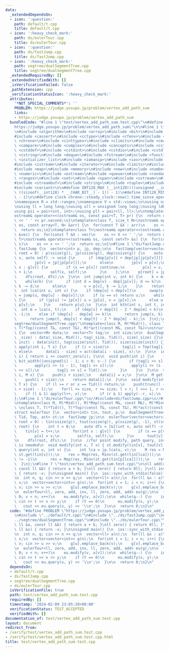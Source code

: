 ```yaml
---
data:
  _extendedDependsOn:
  - icon: ':question:'
    path: default/t.cpp
    title: default/t.cpp
  - icon: ':heavy_check_mark:'
    path: ds/eulerTour.cpp
    title: ds/eulerTour.cpp
  - icon: ':question:'
    path: ds/fastJump.cpp
    title: ds/fastJump.cpp
  - icon: ':heavy_check_mark:'
    path: segtree/dualSegmentTree.cpp
    title: segtree/dualSegmentTree.cpp
  _extendedRequiredBy: []
  _extendedVerifiedWith: []
  _isVerificationFailed: false
  _pathExtension: cpp
  _verificationStatusIcon: ':heavy_check_mark:'
  attributes:
    '*NOT_SPECIAL_COMMENTS*': ''
    PROBLEM: https://judge.yosupo.jp/problem/vertex_add_path_sum
    links:
    - https://judge.yosupo.jp/problem/vertex_add_path_sum
  bundledCode: "#line 1 \"test/vertex_add_path_sum.test.cpp\"\n#define PROBLEM \"\
    https://judge.yosupo.jp/problem/vertex_add_path_sum\"\n\n#line 1 \"default/t.cpp\"\
    \n#include <algorithm>\n#include <array>\n#include <bit>\n#include <bitset>\n\
    #include <cassert>\n#include <cctype>\n#include <cfenv>\n#include <cfloat>\n#include\
    \ <chrono>\n#include <cinttypes>\n#include <climits>\n#include <cmath>\n#include\
    \ <compare>\n#include <complex>\n#include <concepts>\n#include <cstdarg>\n#include\
    \ <cstddef>\n#include <cstdint>\n#include <cstdio>\n#include <cstdlib>\n#include\
    \ <cstring>\n#include <deque>\n#include <fstream>\n#include <functional>\n#include\
    \ <initializer_list>\n#include <iomanip>\n#include <ios>\n#include <iostream>\n\
    #include <istream>\n#include <iterator>\n#include <limits>\n#include <list>\n\
    #include <map>\n#include <memory>\n#include <new>\n#include <numbers>\n#include\
    \ <numeric>\n#include <ostream>\n#include <queue>\n#include <random>\n#include\
    \ <ranges>\n#include <set>\n#include <span>\n#include <sstream>\n#include <stack>\n\
    #include <streambuf>\n#include <string>\n#include <tuple>\n#include <type_traits>\n\
    #include <variant>\n\n#define INT128_MAX (__int128)(((unsigned __int128) 1 <<\
    \ ((sizeof(__int128) * __CHAR_BIT__) - 1)) - 1)\n#define INT128_MIN (-INT128_MAX\
    \ - 1)\n\n#define clock chrono::steady_clock::now().time_since_epoch().count()\n\
    \nnamespace R = std::ranges;\nnamespace V = std::views;\n\nusing namespace std;\n\
    \nusing ll = long long;\nusing ull = unsigned long long;\nusing ldb = long double;\n\
    using pii = pair<int, int>;\nusing pll = pair<ll, ll>;\n\ntemplate<class T>\n\
    ostream& operator<<(ostream& os, const pair<T, T> pr) {\n  return os << pr.first\
    \ << ' ' << pr.second;\n}\ntemplate<class T, size_t N>\nostream& operator<<(ostream&\
    \ os, const array<T, N> &arr) {\n  for(const T &X : arr)\n    os << X << ' ';\n\
    \  return os;\n}\ntemplate<class T>\nostream& operator<<(ostream& os, const vector<T>\
    \ &vec) {\n  for(const T &X : vec)\n    os << X << ' ';\n  return os;\n}\ntemplate<class\
    \ T>\nostream& operator<<(ostream& os, const set<T> &s) {\n  for(const T &x :\
    \ s)\n    os << x << ' ';\n  return os;\n}\n#line 1 \"ds/fastJump.cpp\"\nstruct\
    \ fastJump {\n  vector<int> p, jp, dep;\n\n  fastJump(vector<vector<int>> g, int\
    \ root = 0) : p(ssize(g)), jp(ssize(g)), dep(ssize(g)) {\n    auto dfs = [&](int\
    \ v, auto self) -> void {\n      if (dep[p[v]] + dep[jp[jp[p[v]]]] == 2 * dep[jp[p[v]]])\n\
    \        jp[v] = jp[jp[p[v]]];\n      else\n        jp[v] = p[v];\n\n      for(int\
    \ x : g[v]) {\n        if (x == p[v]) continue;\n        p[x] = v, dep[x] = dep[v]\
    \ + 1;\n        self(x, self);\n      }\n    };\n\n    p[root] = jp[root] = root;\n\
    \    dfs(root, dfs);\n  }\n\n  int jump(int v, int k) {\n    k = min(k, dep[v]);\n\
    \    while(k) {\n      if (int d = dep[v] - dep[jp[v]]; d <= k)\n        v = jp[v],\
    \ k -= d;\n      else\n        v = p[v], k -= 1;\n    }\n    return v;\n  }\n\n\
    \  int lca(int u, int v) {\n    if (dep[u] < dep[v])\n      swap(u, v);\n    u\
    \ = jump(u, dep[u] - dep[v]);\n    if (u == v) return u;\n    while(p[u] != p[v])\
    \ {\n      if (jp[u] != jp[v]) u = jp[u], v = jp[v];\n      else u = p[u], v =\
    \ p[v];\n    }\n    return p[u];\n  }\n\n  int kth(int s, int t, int k) {\n  \
    \  int m = lca(s, t);\n    if (dep[s] + dep[t] - 2 * dep[m] < k)\n      return\
    \ -1;\n    else if (dep[s] - dep[m] >= k)\n      return jump(s, k);\n    else\n\
    \      return jump(t, dep[s] + dep[t] - 2 * dep[m] - k);\n  }\n};\n#line 1 \"\
    segtree/dualSegmentTree.cpp\"\ntemplate<class M, M(*Mid)(), class T, T(*Tid)(),\
    \ T(*Top)(const T&, const T&), M(*act)(const M&, const T&)>\nstruct dualSegmentTree\
    \ {\n  vector<M> data;\n  vector<T> tag;\n  int size;\n\n  dualSegmentTree(int\
    \ _size) : data(_size, Mid()), tag(_size, Tid()), size(_size) {}\n  dualSegmentTree(vector<M>\
    \ init) : data(init), tag(ssize(init), Tid()), size(ssize(init)) {}\n\n  void\
    \ apply(int i, T x) {\n    if (i < size)\n      tag[i] = Top(tag[i], x);\n   \
    \ else\n      data[i - size] = act(data[i - size], x);\n  }\n\n  int trunc(unsigned\
    \ i) { return i >> countr_zero(i); }\n\n  void push(int i) {\n    for(int s =\
    \ bit_width((unsigned)i) - 1; s > 0; s--) {\n      if (tag[i >> s] != Tid()) {\n\
    \        apply(i >> (s - 1), tag[i >> s]);\n        apply(i >> (s - 1) ^ 1, tag[i\
    \ >> s]);\n        tag[i >> s] = Tid();\n      }\n    }\n  }\n\n  void set(int\
    \ i, M x) {\n    push(i + size);\n    data[i] = x;\n  }\n\n  M get(int i) {\n\
    \    push(i + size);\n    return data[i];\n  }\n\n  void modify(int l, int r,\
    \ T x) {\n    if (l >= r or x == Tid()) return;\n    push(trunc(l + size)), push(trunc(r\
    \ + size) - 1);\n    for(l += size, r += size; l < r; l >>= 1, r >>= 1) {\n  \
    \    if (l & 1) apply(l++, x);\n      if (r & 1) apply(--r, x);\n    }\n  }\n\
    };\n#line 1 \"ds/eulerTour.cpp\"\n//#include<ds/fastJump.cpp>\n//#include<segtree/dualSegmentTree.cpp>\n\
    \ntemplate<class M, M(*Mid)(), M(*Mop)(const M&, const M&), M(*Minv)(const M&),\
    \ \nclass T, T(*Tid)(), T(*Top)(const T&, const T&), M(*act)(const M&, const T&)>\n\
    struct eulerTour {\n  vector<int> tin, tout, p;\n  dualSegmentTree<M, Mid, T,\
    \ Tid, Top, act> st;\n  fastJump jp;\n\n  eulerTour(vector<vector<int>> g, int\
    \ root = 0) : tin(ssize(g)), tout(ssize(g)), p(ssize(g), -1), st(ssize(g)), jp(g,\
    \ root) {\n    int t = 0;\n    auto dfs = [&](int v, auto self) -> void {\n  \
    \    tin[v] = t++;\n      for(int x : g[v]) {\n        if (x == p[v]) continue;\n\
    \        p[x] = v;\n        self(x, self);\n      }\n      tout[v] = t;\n    };\n\
    \n    dfs(root, dfs);\n  }\n\n  //for point modify, path query, inversion of monoid\
    \ is needed\n  void modify(int v, T x) { st.modify(tin[v], tout[v], x); }\n  M\
    \ query(int u, int v) {\n    int lca = jp.lca(u, v);\n    M res = Mop(st.get(tin[u]),\
    \ st.get(tin[v]));\n    res = Mop(res, Minv(st.get(tin[lca])));\n    if (p[lca]\
    \ != -1)\n      res = Mop(res, Minv(st.get(tin[p[lca]])));\n    return res;\n\
    \  }\n};\n#line 7 \"test/vertex_add_path_sum.test.cpp\"\n\nll add(const ll &a,\
    \ const ll &b) { return a + b; }\nll zero() { return 0ll; }\nll inv(const ll &x)\
    \ { return -x; }\n\nsigned main() {\n  ios::sync_with_stdio(false), cin.tie(NULL);\n\
    \n  int n, q; cin >> n >> q;\n  vector<ll> a(n);\n  for(ll &x : a)\n    cin >>\
    \ x;\n  vector<vector<int>> g(n);\n  for(int i = 1; i < n; i++) {\n    int u,\
    \ v; cin >> u >> v;\n    g[u].emplace_back(v);\n    g[v].emplace_back(u);\n  }\n\
    \n  eulerTour<ll, zero, add, inv, ll, zero, add, add> eu(g);\n\n  for(int v =\
    \ 0; v < n; v++)\n    eu.modify(v, a[v]);\n\n  while(q--) {\n    int t, x, y;\
    \ cin >> t >> x >> y;\n    if (t == 0)\n      eu.modify(x, y);\n    else\n   \
    \   cout << eu.query(x, y) << '\\n';\n  }\n\n  return 0;\n}\n"
  code: "#define PROBLEM \"https://judge.yosupo.jp/problem/vertex_add_path_sum\"\n\
    \n#include \"../default/t.cpp\"\n#include \"../ds/fastJump.cpp\"\n#include \"\
    ../segtree/dualSegmentTree.cpp\"\n#include \"../ds/eulerTour.cpp\"\n\nll add(const\
    \ ll &a, const ll &b) { return a + b; }\nll zero() { return 0ll; }\nll inv(const\
    \ ll &x) { return -x; }\n\nsigned main() {\n  ios::sync_with_stdio(false), cin.tie(NULL);\n\
    \n  int n, q; cin >> n >> q;\n  vector<ll> a(n);\n  for(ll &x : a)\n    cin >>\
    \ x;\n  vector<vector<int>> g(n);\n  for(int i = 1; i < n; i++) {\n    int u,\
    \ v; cin >> u >> v;\n    g[u].emplace_back(v);\n    g[v].emplace_back(u);\n  }\n\
    \n  eulerTour<ll, zero, add, inv, ll, zero, add, add> eu(g);\n\n  for(int v =\
    \ 0; v < n; v++)\n    eu.modify(v, a[v]);\n\n  while(q--) {\n    int t, x, y;\
    \ cin >> t >> x >> y;\n    if (t == 0)\n      eu.modify(x, y);\n    else\n   \
    \   cout << eu.query(x, y) << '\\n';\n  }\n\n  return 0;\n}\n"
  dependsOn:
  - default/t.cpp
  - ds/fastJump.cpp
  - segtree/dualSegmentTree.cpp
  - ds/eulerTour.cpp
  isVerificationFile: true
  path: test/vertex_add_path_sum.test.cpp
  requiredBy: []
  timestamp: '2024-02-09 23:05:20+08:00'
  verificationStatus: TEST_ACCEPTED
  verifiedWith: []
documentation_of: test/vertex_add_path_sum.test.cpp
layout: document
redirect_from:
- /verify/test/vertex_add_path_sum.test.cpp
- /verify/test/vertex_add_path_sum.test.cpp.html
title: test/vertex_add_path_sum.test.cpp
---
```

